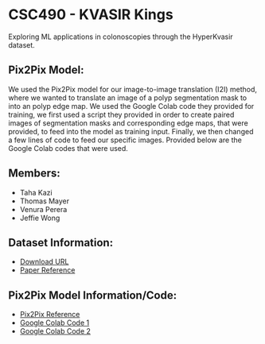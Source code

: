 # CSC490 - KVASIR Kings
Exploring ML applications in colonoscopies through the HyperKvasir dataset. 

## Pix2Pix Model:
We used the Pix2Pix model for our image-to-image translation (I2I) method, where we wanted to translate an image of a polyp segmentation mask to into an polyp edge map. We used the Google Colab code they provided for training, we first used a script they provided in order to create paired images of segmentation masks and corresponding edge maps, that were provided, to feed into the model as training input. Finally, we then changed a few lines of code to feed our specific images. Provided below are the Google Colab codes that were used.

## Members:
* Taha Kazi
* Thomas Mayer
* Venura Perera
* Jeffie Wong

## Dataset Information:
* [Download URL](https://datasets.simula.no/hyper-kvasir)
* [Paper Reference](https://www.nature.com/articles/s41597-020-00622-y)

## Pix2Pix Model Information/Code:
* [Pix2Pix Reference](https://github.com/junyanz/pytorch-CycleGAN-and-pix2pix)
* [Google Colab Code 1](https://colab.research.google.com/drive/1oyL-fmNhVzOxzvKXhHM3B4wFDcGfIuao?usp=sharing) 
* [Google Colab Code 2](https://colab.research.google.com/drive/1vxoApD4cHN2dE7ygtc6gdMeHFSVshpZF?authuser=5#scrollTo=yFw1kDQBx3LN)
